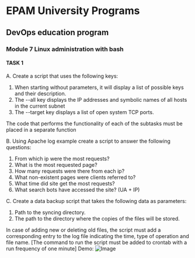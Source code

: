 # EPAM University Programs

## DevOps education program
### Module 7 Linux administration with bash 


#### TASK 1
A. Create a script that uses the following keys:

1.	When starting without parameters, it will display a list of possible keys and their description.
2.	The --all key displays the IP addresses and symbolic names of all hosts in the current subnet
3.	The --target key displays a list of open system TCP ports.

The code that performs the functionality of each of the subtasks must be placed in a separate function 

B. Using Apache log example create a script to answer the following questions:
1.	From which ip were the most requests?
2.	What is the most requested page?
3.	How many requests were there from each ip?
4.	What non-existent pages were clients referred to?
5.	What time did site get the most requests?
6.	What search bots have accessed the site? (UA + IP)

C. Create a data backup script that takes the following data as parameters:
1.	Path to the syncing  directory.
2.	The path to the directory where the copies of the files will be stored.

In case of adding new or deleting old files, the script must add a corresponding entry to the log file indicating the time, type of operation and file name. [The command to run the script must be added to crontab with a run frequency of one minute] 
Demo:
![Image](https://github.com/Twicer/DevOps_online_Dnipro_2020Q42021Q1/blob/master/m6/Task7.1/screens/m7C.gif)
